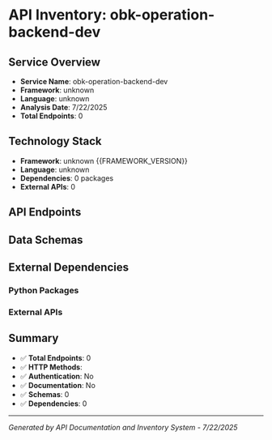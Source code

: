 # API Inventory: obk-operation-backend-dev

## Service Overview

- **Service Name**: obk-operation-backend-dev
- **Framework**: unknown
- **Language**: unknown
- **Analysis Date**: 7/22/2025
- **Total Endpoints**: 0

## Technology Stack

- **Framework**: unknown {{FRAMEWORK_VERSION}}
- **Language**: unknown
- **Dependencies**: 0 packages
- **External APIs**: 0

## API Endpoints



## Data Schemas



## External Dependencies

### Python Packages


### External APIs


## Summary

- ✅ **Total Endpoints**: 0
- ✅ **HTTP Methods**: 
- ✅ **Authentication**: No
- ✅ **Documentation**: No
- ✅ **Schemas**: 0
- ✅ **Dependencies**: 0

---

*Generated by API Documentation and Inventory System - 7/22/2025* 